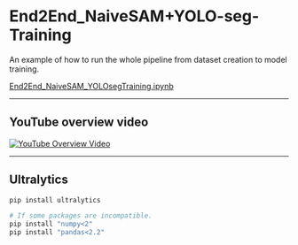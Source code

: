 # End2End_NaiveSAM+YOLO-seg-Training
An example of how to run the whole pipeline from dataset creation to model training.

[End2End_NaiveSAM_YOLOsegTraining.ipynb](End2End_NaiveSAM_YOLOsegTraining.ipynb)

* * *
## YouTube overview video
[![YouTube Overview Video](https://img.youtube.com/vi/_qAV8T3QOYk/maxresdefault.jpg)](https://www.youtube.com/watch?v=_qAV8T3QOYk)




* * *
## Ultralytics

```bash
pip install ultralytics

# If some packages are incompatible.
pip install "numpy<2"
pip install "pandas<2.2"
```
